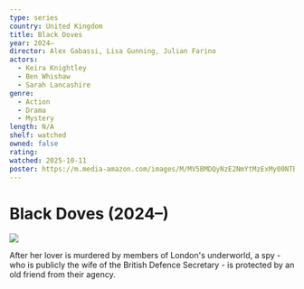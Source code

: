 ```yaml
---
type: series
country: United Kingdom
title: Black Doves
year: 2024–
director: Alex Gabassi, Lisa Gunning, Julian Farino
actors:
  - Keira Knightley
  - Ben Whishaw
  - Sarah Lancashire
genre:
  - Action
  - Drama
  - Mystery
length: N/A
shelf: watched
owned: false
rating:
watched: 2025-10-11
poster: https://m.media-amazon.com/images/M/MV5BMDQyNzE2NmYtMzExMy00NTBjLWE4ODItNjI1OTNkZWVjNDUyXkEyXkFqcGc@._V1_SX300.jpg
---
```


# Black Doves (2024–)

![](https://m.media-amazon.com/images/M/MV5BMDQyNzE2NmYtMzExMy00NTBjLWE4ODItNjI1OTNkZWVjNDUyXkEyXkFqcGc@._V1_SX300.jpg)

After her lover is murdered by members of London's underworld, a spy - who is publicly the wife of the British Defence Secretary - is protected by an old friend from their agency.
